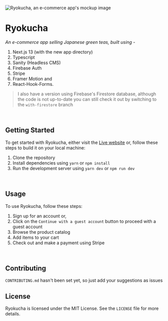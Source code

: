 ![Ryokucha, an e-commerce app's mockup image](https://cdn.sanity.io/images/lo6epx6n/production/4000c8d2ae0902b368988efb7f33d4935b2f00cd-6000x4500.jpg)

# Ryokucha

_An e-commerce app selling Japanese green teas, built using -_

1. Next.js 13 (with the new app directory)
2. Typescript
3. Sanity (Headless CMS)
4. Firebase Auth
5. Stripe
6. Framer Motion and
7. React-Hook-Forms.

> I also have a version using Firebase's Firestore database, although the code is not up-to-date you can still check it out by switching to the
> `with-firestore` branch

<br>

## Getting Started

To get started with Ryokucha, either visit the [Live website](https://ryokucha.vercel.app/) or,
follow these steps to build it on your local machine:

1. Clone the repository
2. Install dependencies using `yarn` or `npm install`
3. Run the development server using `yarn dev` or `npm run dev`

<br>

## Usage

To use Ryokucha, follow these steps:

1. Sign up for an account or,
2. Click on the `Continue with a guest account` button to proceed with a guest account
3. Browse the product catalog
4. Add items to your cart
5. Check out and make a payment using Stripe

<br>

## Contributing

`CONTRIBUTING.md` hasn't been set yet, so just add your suggestions as issues

## License

Ryokucha is licensed under the MIT License. See the `LICENSE` file for more details.
